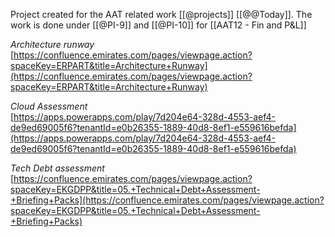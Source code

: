Project created for the AAT related work [[@projects]] [[@@Today]]. The work is done under [[@PI-9]] and [[@PI-10]] for [[AAT12 - Fin and P&L]]

_Architecture runway_ 
[https://confluence.emirates.com/pages/viewpage.action?spaceKey=ERPART&title=Architecture+Runway](https://confluence.emirates.com/pages/viewpage.action?spaceKey=ERPART&title=Architecture+Runway)

_Cloud Assessment_  
[https://apps.powerapps.com/play/7d204e64-328d-4553-aef4-de9ed69005f6?tenantId=e0b26355-1889-40d8-8ef1-e559616befda](https://apps.powerapps.com/play/7d204e64-328d-4553-aef4-de9ed69005f6?tenantId=e0b26355-1889-40d8-8ef1-e559616befda)

_Tech Debt assessment_  
[https://confluence.emirates.com/pages/viewpage.action?spaceKey=EKGDPP&title=05.+Technical+Debt+Assessment-+Briefing+Packs](https://confluence.emirates.com/pages/viewpage.action?spaceKey=EKGDPP&title=05.+Technical+Debt+Assessment-+Briefing+Packs)

